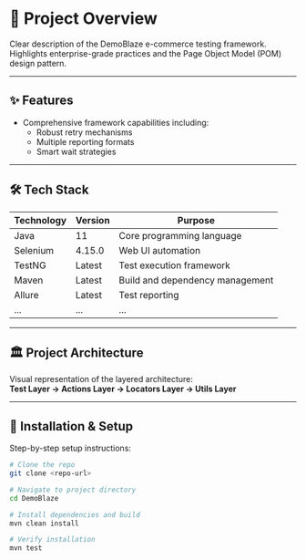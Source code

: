 # 🎯 Project Overview
Clear description of the DemoBlaze e-commerce testing framework.  
Highlights enterprise-grade practices and the Page Object Model (POM) design pattern.

---

## ✨ Features
- Comprehensive framework capabilities including:
  - Robust retry mechanisms  
  - Multiple reporting formats  
  - Smart wait strategies  

---

## 🛠️ Tech Stack
| Technology      | Version | Purpose                        |
|-----------------|---------|-------------------------------|
| Java            | 11      | Core programming language      |
| Selenium        | 4.15.0  | Web UI automation              |
| TestNG          | Latest  | Test execution framework       |
| Maven           | Latest  | Build and dependency management|
| Allure          | Latest  | Test reporting                 |
| ...             | ...     | ...                           |

---

## 🏛️ Project Architecture
Visual representation of the layered architecture:  
**Test Layer → Actions Layer → Locators Layer → Utils Layer**

---

## 🚀 Installation & Setup
Step-by-step setup instructions:

```bash
# Clone the repo
git clone <repo-url>

# Navigate to project directory
cd DemoBlaze

# Install dependencies and build
mvn clean install

# Verify installation
mvn test
